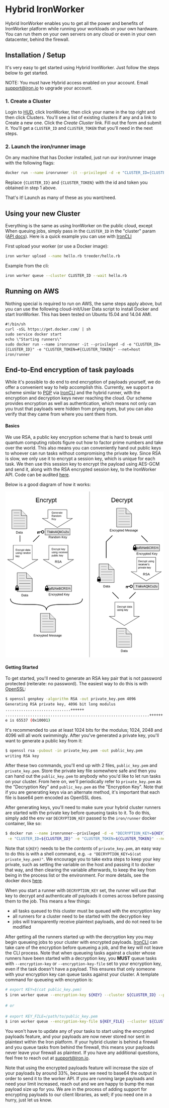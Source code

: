 # Hybrid IronWorker

Hybrid IronWorker enables you to get all the power and benefits of IronWorker platform while running your workloads on your own
hardware. You can run them on your own servers on any cloud or even in your own datacenter, behind the firewall.

## Installation / Setup

It's very easy to get started using Hybrid IronWorker. Just follow the steps below to get started.

NOTE: You must have Hybrid access enabled on your account. Email <support@iron.io> to upgrade your account.

### 1. Create a Cluster

Login to [HUD](http://hud.iron.io), click IronWorker, then click your name in the top right and then click Clusters.
You'll see a list of existing clusters if any and a link to Create a new one. Click the _Create Cluster_ link.
Fill out the form and submit it. You'll get a `CLUSTER_ID` and `CLUSTER_TOKEN` that you'll need in the next steps.

### 2. Launch the iron/runner image

On any machine that has Docker installed, just run our iron/runner image with the following flags:

```sh
docker run --name ironrunner -it --privileged -d -e "CLUSTER_ID={CLUSTER_ID}" -e "CLUSTER_TOKEN={CLUSTER_TOKEN}" --net=host iron/runner
```

Replace `{CLUSTER_ID}` and `{CLUSTER_TOKEN}` with the id and token you obtained in step 1 above.

That's it!  Launch as many of these as you want/need.

## Using your new Cluster

Everything is the same as using IronWorker on the public cloud, except When queuing jobs,
simply pass in the `CLUSTER_ID` in the "cluster" param ([API docs](http://dev.iron.io/worker/reference/api/#queue_a_task)).
Here is a quick example you can use with [IronCLI]

First upload your worker (or use a Docker image):

```sh
iron worker upload --name hello.rb treeder/hello.rb
```

Example from the cli:

```sh
iron worker queue --cluster CLUSTER_ID --wait hello.rb
```

## Running on AWS

Nothing special is required to run on AWS, the same steps apply above, but you can use the following
cloud-init/User Data script to install Docker and start IronWorker.
This has been tested on Ubuntu 15.04 and 14.04 AMI.

```
#!/bin/sh
curl -sSL https://get.docker.com/ | sh
sudo service docker start
echo \"Starting runners\"
sudo docker run --name ironrunner -it --privileged -d -e "CLUSTER_ID={CLUSTER_ID}" -e "CLUSTER_TOKEN=#{CLUSTER_TOKEN}" --net=host iron/runner
```

## End-to-End encryption of task payloads

While it's possible to do end to end encryption of payloads yourself, we do
offer a convenient way to help accomplish this. Currently, we support a scheme
similar to [PGP](https://en.wikipedia.org/wiki/Pretty_Good_Privacy) via
[IronCLI] and the hybrid runner, with the encryption and
decryption keys never reaching the cloud. Our scheme provides encryption as
well as authentication, which means not only can you trust that
payloads were hidden from prying eyes, but you can also verify that they came
from where you sent them from.

#### Basics

We use RSA, a public key encryption scheme that is hard to break until quantum
computing robots figure out how to factor prime numbers and take over the world.
This also means you can conveniently hand out public keys to whoever can run tasks
without compromising the private key. Since RSA is slow, we only use it to encrypt
a session key, which is unique for each task. We then use this session key
to encrypt the payload using AES-GCM and send it, along with the RSA encrypted
session key, to the IronWorker API. Code can be audited
[here](https://github.com/iron-io/ironcli).

Below is a good diagram of how it works:

![pgp-diagram](pgp.png)

#### Getting Started

To get started, you'll need to generate an RSA key pair that is not password
protected (reiterate: no password). The easiest way to do this is with
[OpenSSL](https://en.wikibooks.org/wiki/Cryptography/Generate_a_keypair_using_OpenSSL):

```sh
$ openssl genpkey -algorithm RSA -out private_key.pem 4096
Generating RSA private key, 4096 bit long modulus
.............................++++++
................................................................++++++
e is 65537 (0x10001)
```

It's recommended to use at least 1024 bits for the modulus; 1024, 2048 and
4096 will all work swimmingly. After you've generated a private key, you'll
want to generate a public key from it:

```sh
$ openssl rsa -pubout -in private_key.pem -out public_key.pem
writing RSA key
```

After these two commands, you'll end up with 2 files, `public_key.pem` and
`private_key.pem`. Store the private key file somewhere safe and then you
can hand out the `public_key.pem` to anybody who you'd like to let run tasks
on your cluster. From here on, we'll periodically refer to `private_key.pem`
as the "Decryption Key" and `public_key.pem` as the "Encryption Key". Note
that if you are generating keys via an alternate method, it's important that
each file is base64 pem encoded as OpenSSL does.

After generating keys, you'll need to make sure your hybrid cluster runners
are started with the private key before queueing tasks to it. To do this, simply
add the env var `DECRYPTION_KEY` passed to the `iron/runner` docker container,
like so:

```sh
$ docker run --name ironrunner--privileged -d -e "DECRYPTION_KEY=${KEY}" \
 -e "CLUSTER_ID=${CLUSTER_ID}" -e "CLUSTER_TOKEN=${CLUSTER_TOKEN}" --net=host iron/runner
```

Note that `${KEY}` needs to be the *contents* of `private_key.pem`, an easy way
to do this is with a shell command, e.g. `-e "DECRYPTION_KEY=$(cat private_key.pem)"`.
We encourage you to take extra steps to keep your key private, such as setting
the variable on the host and passing it to docker that way, and then clearing
the variable afterwards, to keep the key from being in the process list or the
environment. For more details, see the docker docs [here](https://docs.docker.com/engine/reference/commandline/run/#set-environment-variables-e-env-env-file).

When you start a runner with `DECRYPTION_KEY` set, the runner will use that
key to decrypt and authenticate _all_ payloads it comes across before
passing them to the job. This means a few things:

* all tasks queued to this cluster must be queued with the encryption key
* all runners for a cluster need to be started with the decryption key
* jobs will transparently receive plaintext payloads, and do not need to be modified

After getting all the runners started up with the decryption key you may begin
queueing jobs to your cluster with encrypted payloads. [IronCLI] can take care
of the encryption before queueing a job, and the key will not leave the CLI process.
Note that when queueing tasks against a cluster whose runners have been started
with a decryption key, you **MUST** queue tasks with `--encryption-key` or
`--encryption-key-file` set to your encryption key, even if the task doesn't
have a payload. This ensures that only someone with your encryption key can queue
tasks against your cluster. A template command for queueing with encryption is:

```sh
# export KEY=$(cat public_key.pem)
$ iron worker queue --encryption-key ${KEY} --cluster ${CLUSTER_ID} --payload "hello" my_task

# or

# export KEY_FILE=/path/to/public_key.pem
$ iron worker queue --encryption-key-file ${KEY_FILE} --cluster ${CLUSTER_ID} --payload "hello" my_task
```

You won't have to update any of your tasks to start using the encrypted payloads
feature, and your payloads are now never stored nor sent in plaintext within the Iron
platform. If your hybrid cluster is behind a firewall and you queue tasks from
behind the firewall, this means your payloads never leave your firewall as
plaintext. If you have any additional questions, feel free to reach out at <support@iron.io>.

Note that using the encrypted payloads feature will increase the size of your
payloads by around 33%, because we need to base64 the output in order to send
it to the worker API. If you are running large payloads and need your limit
increased, reach out and we are happy to bump the max payload size up for you.
We are in the process of adding support for encrypting payloads to our
client libraries, as well; if you need one in a hurry, just let us know.

[IronCLI]:https://github.com/iron-io/ironcli
